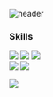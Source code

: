![header](https://capsule-render.vercel.app/api?type=Waving&color=EDEDED&text=JUYEONG%20KO%20💻&fontColor=494949&fontSize=40)


### Skills 
<img src="https://img.shields.io/badge/Swift-F05138?style=flat-square&logo=Swift&logoColor=white"> <img src="https://img.shields.io/badge/iOS-000000?style=flat-square&logo=iOS&logoColor=white"> <img src="https://img.shields.io/badge/Xcode-147EFB?style=flat-square&logo=Xcode&logoColor=white">  
<img src="https://img.shields.io/badge/Figma-F24E1E?style=flat-square&logo=Figma&logoColor=white"> <img src="https://img.shields.io/badge/Git-F05032?style=flat-square&logo=Git&logoColor=white">

<img src="https://github-readme-stats.vercel.app/api?username=jessicakohh&show_icons=true&title_color=494949&icon_color=494949">
